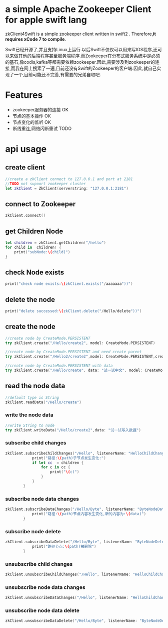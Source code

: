 # a simple Apache Zookeeper Client for apple swift lang

zkClient4Swift is a simple zookeeper client written in swift2 . Therefore,**it requires xCode 7 to compile**.

Swift已经开源了,并且支持Linux上运行.以后Swift不仅仅可以用来写IOS程序,还可以来做其他的后端程序甚至服务端程序.而Zookeeper在分布式服务系统中是必须的基石,像codis,kafka等都需要依赖zookeeper.因此,需要涉及到zookeeper的连接,而我在网上搜索了一遍,目前还没有Swift的Zookeeper的客户端.因此,就自己实现了一个,目前可能还不完善,有需要的兄弟自取吧.

# Features

* zookeeper服务器的连接      OK
* 节点的基本操作				OK
* 节点变化的监听				OK
* 断线重连,网络闪断重试			TODO

# api usage
## create client

```swift
//create a zkClient connect to 127.0.0.1 and port at 2181
//TODO not supoort zookeeper cluster
let zkClient = ZkClient(serverstring: "127.0.0.1:2181")
```

## connect to Zookeeper

```swift
zkClient.connect()
```

## get Children Node

```swift
let children = zkClient.getChildren("/hello")
for child in  children! {
    print("subNode:\(child)")
}
```

## check Node exists

```swift
print("check node exists:\(zkClient.exists("/aaaaaaa"))")
```

## delete the node

```swift
print("delete successed:\(zkClient.delete("/Hello/delete"))")
```

## create the node

```swift
//create node by CreateMode.PERSISTENT
try zkClient.create("/Hello/create2", model: CreateMode.PERSISTENT)

//create node by CreateMode.PERSISTENT and need create parent
try zkClient.create("/Hello2/create2",model: CreateMode.PERSISTENT,createParents:true)

//create node by CreateMode.PERSISTENT with data
try zkClient.create("/Hello/create", data: "试一试中文", model: CreateMode.PERSISTENT)
```

## read the node data

```swift
//default type is String
zkClient.readData("/Hello/create")
```
### write the node data

```swift
//write String to node
try zkClient.writeData("/Hello/create2",data: "试一试写入数据")
```

### subscribe child changes

```swift
zkClient.subscribeChildChanges("/Hello", listenerName: "HelloChildChanges") { (path, children) -> Void in
            print("路径:\(path)子节点发生变化:")
            if let cc  = children {
                for c in cc {
                    print("\(c)")
                }
            }
        }
```

### subscribe node data changes

```swift
zkClient.subscribeDataChanges("/Hello/Byte", listenerName: "ByteNodeDataChanges") { (path, data) -> Void in
            print("路径:\(path)节点内容发生变化,新的内容为:\(data)")
        }
```

### subscribe node delete

```swift
zkClient.subscribeDataDelete("/Hello/Byte", listenerName: "ByteNodeDelete") { (path) -> Void in
            print("路径节点:\(path)被删除")
        }
```

### unsubscribe child changes

```swift
zkClient.unsubscribeChildChanges("/Hello", listenerName: "HelloChildChanges")
```

### unsubscribe node data changes

```swift
zkClient.unsubscribeDataChanges("/Hello", listenerName: "HelloChildChanges")
```

### unsubscribe node data delete

```swift
zkClient.unsubscribeDataDelete("/Hello/Byte", listenerName: "ByteNodeDelete")
```
